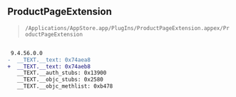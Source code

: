## ProductPageExtension

> `/Applications/AppStore.app/PlugIns/ProductPageExtension.appex/ProductPageExtension`

```diff

 9.4.56.0.0
-  __TEXT.__text: 0x74aea8
+  __TEXT.__text: 0x74aeb8
   __TEXT.__auth_stubs: 0x13900
   __TEXT.__objc_stubs: 0x2580
   __TEXT.__objc_methlist: 0xb478

```
